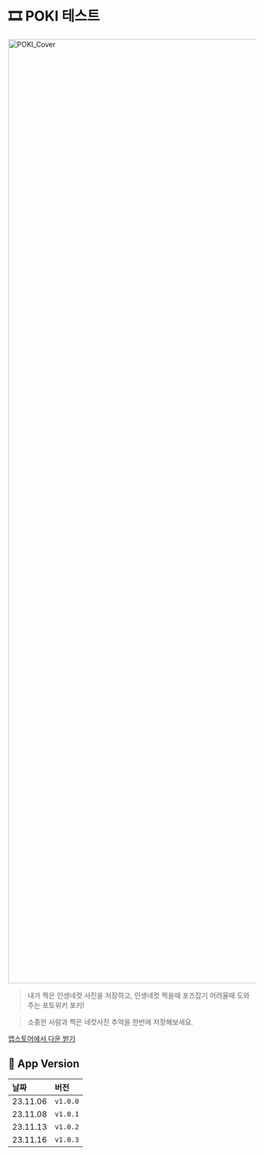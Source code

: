# 🎞️ POKI 테스트
<img width="1920" alt="POKI_Cover" src="https://github.com/TeamPoki/Poki-iOS/assets/117909631/37665232-dac8-4873-aacc-850f7b0ea4e3">

>내가 찍은 인생네컷 사진을 저장하고, 인생네컷 찍을때 포즈잡기 어려울때 도와주는 포토위키 포키! 

>소중한 사람과 찍은 네컷사진 추억을 한번에 저장해보세요.

[앱스토어에서 다운 받기](https://apps.apple.com/kr/app/%ED%8F%AC%ED%82%A4-%EC%9D%B8%EC%83%9D%EB%84%A4%EC%BB%B7-%EC%B6%94%EC%96%B5-%EC%95%A8%EB%B2%94/id6471406389)


## 📱 App Version
| 날짜 | 버전 |
|:--|:--|
| 23.11.06 | `v1.0.0` |
| 23.11.08 | `v1.0.1` |
| 23.11.13 | `v1.0.2` |
| 23.11.16 | `v1.0.3` |
